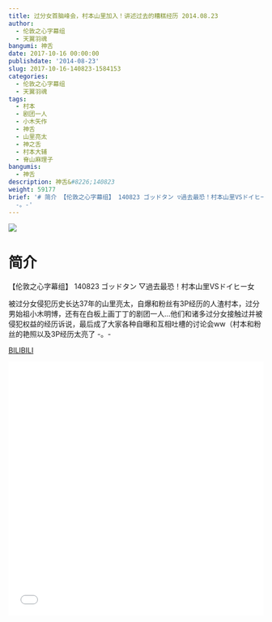 ```yaml
---
title: 过分女首脑峰会，村本山里加入！讲述过去的糟糕经历 2014.08.23
author:
  - 伦敦之心字幕组
  - 天翼羽魂
bangumi: 神舌
date: 2017-10-16 00:00:00
publishdate: '2014-08-23'
slug: 2017-10-16-140823-1584153
categories:
  - 伦敦之心字幕组
  - 天翼羽魂
tags:
  - 村本
  - 剧团一人
  - 小木矢作
  - 神舌
  - 山里亮太
  - 神之舌
  - 村本大辅
  - 脊山麻理子
bangumis:
  - 神舌
description: 神舌&#8226;140823
weight: 59177
brief: '# 简介 【伦敦之心字幕组】 140823 ゴッドタン ▽過去最恐！村本山里VSドイヒー女 被过分女侵犯历史长达37年的山里亮太，自爆和粉丝有3P经历的人渣村本，过分男始祖小木明博，还有在白板上画丁丁的剧团一人...他们和诸多过分女接触过并被侵犯权益的经历诉说，最后成了大家各种自曝和互相吐槽的讨论会ww（村本和粉丝的艳照以及3P经历太亮了
  -。-'
---
```


![](https://i.imgur.com/zMCMQD8.jpg)

# 简介  
【伦敦之心字幕组】 140823 ゴッドタン ▽過去最恐！村本山里VSドイヒー女


被过分女侵犯历史长达37年的山里亮太，自爆和粉丝有3P经历的人渣村本，过分男始祖小木明博，还有在白板上画丁丁的剧团一人...他们和诸多过分女接触过并被侵犯权益的经历诉说，最后成了大家各种自曝和互相吐槽的讨论会ww（村本和粉丝的艳照以及3P经历太亮了 -。-

  [BILIBILI](https://www.bilibili.com/video/av1584153/)


<div class="vcontainer">  <iframe class='video' src="//www.bilibili.com/blackboard/player.html?aid=1584153" width="100%" height="500" frameborder="0" allowfullscreen="allowfullscreen"></iframe></div>
